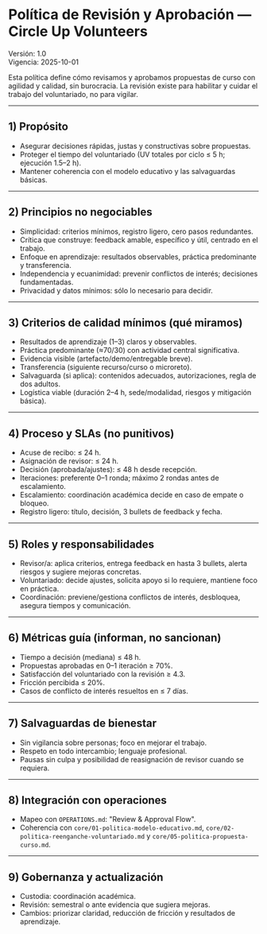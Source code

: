 # Política de Revisión y Aprobación — Circle Up Volunteers

Versión: 1.0  
Vigencia: 2025-10-01

Esta política define cómo revisamos y aprobamos propuestas de curso con agilidad y calidad, sin burocracia. La revisión existe para habilitar y cuidar el trabajo del voluntariado, no para vigilar.

---

## 1) Propósito
- Asegurar decisiones rápidas, justas y constructivas sobre propuestas.  
- Proteger el tiempo del voluntariado (UV totales por ciclo ≤ 5 h; ejecución 1.5–2 h).  
- Mantener coherencia con el modelo educativo y las salvaguardas básicas.

---

## 2) Principios no negociables
- Simplicidad: criterios mínimos, registro ligero, cero pasos redundantes.  
- Crítica que construye: feedback amable, específico y útil, centrado en el trabajo.  
- Enfoque en aprendizaje: resultados observables, práctica predominante y transferencia.  
- Independencia y ecuanimidad: prevenir conflictos de interés; decisiones fundamentadas.  
- Privacidad y datos mínimos: sólo lo necesario para decidir.

---

## 3) Criterios de calidad mínimos (qué miramos)
- Resultados de aprendizaje (1–3) claros y observables.  
- Práctica predominante (≈70/30) con actividad central significativa.  
- Evidencia visible (artefacto/demo/entregable breve).  
- Transferencia (siguiente recurso/curso o microreto).  
- Salvaguarda (si aplica): contenidos adecuados, autorizaciones, regla de dos adultos.  
- Logística viable (duración 2–4 h, sede/modalidad, riesgos y mitigación básica).

---

## 4) Proceso y SLAs (no punitivos)
- Acuse de recibo: ≤ 24 h.  
- Asignación de revisor: ≤ 24 h.  
- Decisión (aprobada/ajustes): ≤ 48 h desde recepción.  
- Iteraciones: preferente 0–1 ronda; máximo 2 rondas antes de escalamiento.  
- Escalamiento: coordinación académica decide en caso de empate o bloqueo.  
- Registro ligero: título, decisión, 3 bullets de feedback y fecha.

---

## 5) Roles y responsabilidades
- Revisor/a: aplica criterios, entrega feedback en hasta 3 bullets, alerta riesgos y sugiere mejoras concretas.  
- Voluntariado: decide ajustes, solicita apoyo si lo requiere, mantiene foco en práctica.  
- Coordinación: previene/gestiona conflictos de interés, desbloquea, asegura tiempos y comunicación.

---

## 6) Métricas guía (informan, no sancionan)
- Tiempo a decisión (mediana) ≤ 48 h.  
- Propuestas aprobadas en 0–1 iteración ≥ 70%.  
- Satisfacción del voluntariado con la revisión ≥ 4.3.  
- Fricción percibida ≤ 20%.  
- Casos de conflicto de interés resueltos en ≤ 7 días.

---

## 7) Salvaguardas de bienestar
- Sin vigilancia sobre personas; foco en mejorar el trabajo.  
- Respeto en todo intercambio; lenguaje profesional.  
- Pausas sin culpa y posibilidad de reasignación de revisor cuando se requiera.

---

## 8) Integración con operaciones
- Mapeo con `OPERATIONS.md`: "Review & Approval Flow".  
- Coherencia con `core/01-politica-modelo-educativo.md`, `core/02-politica-reenganche-voluntariado.md` y `core/05-politica-propuesta-curso.md`.

---

## 9) Gobernanza y actualización
- Custodia: coordinación académica.  
- Revisión: semestral o ante evidencia que sugiera mejoras.  
- Cambios: priorizar claridad, reducción de fricción y resultados de aprendizaje.
